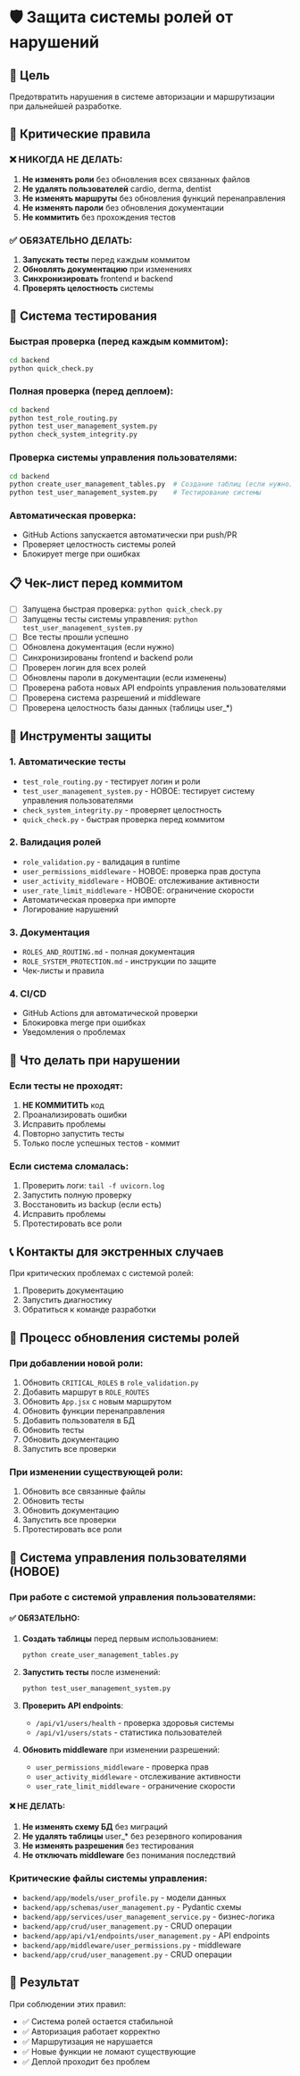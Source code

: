 # 🛡️ Защита системы ролей от нарушений

## 🎯 Цель
Предотвратить нарушения в системе авторизации и маршрутизации при дальнейшей разработке.

## 🚨 Критические правила

### ❌ НИКОГДА НЕ ДЕЛАТЬ:
1. **Не изменять роли** без обновления всех связанных файлов
2. **Не удалять пользователей** cardio, derma, dentist
3. **Не изменять маршруты** без обновления функций перенаправления
4. **Не изменять пароли** без обновления документации
5. **Не коммитить** без прохождения тестов

### ✅ ОБЯЗАТЕЛЬНО ДЕЛАТЬ:
1. **Запускать тесты** перед каждым коммитом
2. **Обновлять документацию** при изменениях
3. **Синхронизировать** frontend и backend
4. **Проверять целостность** системы

## 🧪 Система тестирования

### Быстрая проверка (перед каждым коммитом):
```bash
cd backend
python quick_check.py
```

### Полная проверка (перед деплоем):
```bash
cd backend
python test_role_routing.py
python test_user_management_system.py
python check_system_integrity.py
```

### Проверка системы управления пользователями:
```bash
cd backend
python create_user_management_tables.py  # Создание таблиц (если нужно)
python test_user_management_system.py    # Тестирование системы
```

### Автоматическая проверка:
- GitHub Actions запускается автоматически при push/PR
- Проверяет целостность системы ролей
- Блокирует merge при ошибках

## 📋 Чек-лист перед коммитом

- [ ] Запущена быстрая проверка: `python quick_check.py`
- [ ] Запущены тесты системы управления: `python test_user_management_system.py`
- [ ] Все тесты прошли успешно
- [ ] Обновлена документация (если нужно)
- [ ] Синхронизированы frontend и backend роли
- [ ] Проверен логин для всех ролей
- [ ] Обновлены пароли в документации (если изменены)
- [ ] Проверена работа новых API endpoints управления пользователями
- [ ] Проверена система разрешений и middleware
- [ ] Проверена целостность базы данных (таблицы user_*)

## 🔧 Инструменты защиты

### 1. Автоматические тесты
- `test_role_routing.py` - тестирует логин и роли
- `test_user_management_system.py` - НОВОЕ: тестирует систему управления пользователями
- `check_system_integrity.py` - проверяет целостность
- `quick_check.py` - быстрая проверка перед коммитом

### 2. Валидация ролей
- `role_validation.py` - валидация в runtime
- `user_permissions_middleware` - НОВОЕ: проверка прав доступа
- `user_activity_middleware` - НОВОЕ: отслеживание активности
- `user_rate_limit_middleware` - НОВОЕ: ограничение скорости
- Автоматическая проверка при импорте
- Логирование нарушений

### 3. Документация
- `ROLES_AND_ROUTING.md` - полная документация
- `ROLE_SYSTEM_PROTECTION.md` - инструкции по защите
- Чек-листы и правила

### 4. CI/CD
- GitHub Actions для автоматической проверки
- Блокировка merge при ошибках
- Уведомления о проблемах

## 🚨 Что делать при нарушении

### Если тесты не проходят:
1. **НЕ КОММИТИТЬ** код
2. Проанализировать ошибки
3. Исправить проблемы
4. Повторно запустить тесты
5. Только после успешных тестов - коммит

### Если система сломалась:
1. Проверить логи: `tail -f uvicorn.log`
2. Запустить полную проверку
3. Восстановить из backup (если есть)
4. Исправить проблемы
5. Протестировать все роли

## 📞 Контакты для экстренных случаев

При критических проблемах с системой ролей:
1. Проверить документацию
2. Запустить диагностику
3. Обратиться к команде разработки

## 🔄 Процесс обновления системы ролей

### При добавлении новой роли:
1. Обновить `CRITICAL_ROLES` в `role_validation.py`
2. Добавить маршрут в `ROLE_ROUTES`
3. Обновить `App.jsx` с новым маршрутом
4. Обновить функции перенаправления
5. Добавить пользователя в БД
6. Обновить тесты
7. Обновить документацию
8. Запустить все проверки

### При изменении существующей роли:
1. Обновить все связанные файлы
2. Обновить тесты
3. Обновить документацию
4. Запустить все проверки
5. Протестировать все роли

## 👥 Система управления пользователями (НОВОЕ)

### При работе с системой управления пользователями:

#### ✅ ОБЯЗАТЕЛЬНО:
1. **Создать таблицы** перед первым использованием:
   ```bash
   python create_user_management_tables.py
   ```

2. **Запустить тесты** после изменений:
   ```bash
   python test_user_management_system.py
   ```

3. **Проверить API endpoints**:
   - `/api/v1/users/health` - проверка здоровья системы
   - `/api/v1/users/stats` - статистика пользователей

4. **Обновить middleware** при изменении разрешений:
   - `user_permissions_middleware` - проверка прав
   - `user_activity_middleware` - отслеживание активности
   - `user_rate_limit_middleware` - ограничение скорости

#### ❌ НЕ ДЕЛАТЬ:
1. **Не изменять схему БД** без миграций
2. **Не удалять таблицы** user_* без резервного копирования
3. **Не изменять разрешения** без тестирования
4. **Не отключать middleware** без понимания последствий

### Критические файлы системы управления:
- `backend/app/models/user_profile.py` - модели данных
- `backend/app/schemas/user_management.py` - Pydantic схемы
- `backend/app/services/user_management_service.py` - бизнес-логика
- `backend/app/crud/user_management.py` - CRUD операции
- `backend/app/api/v1/endpoints/user_management.py` - API endpoints
- `backend/app/middleware/user_permissions.py` - middleware
- `backend/app/crud/user_management.py` - CRUD операции

## 🎯 Результат

При соблюдении этих правил:
- ✅ Система ролей остается стабильной
- ✅ Авторизация работает корректно
- ✅ Маршрутизация не нарушается
- ✅ Новые функции не ломают существующие
- ✅ Деплой проходит без проблем
